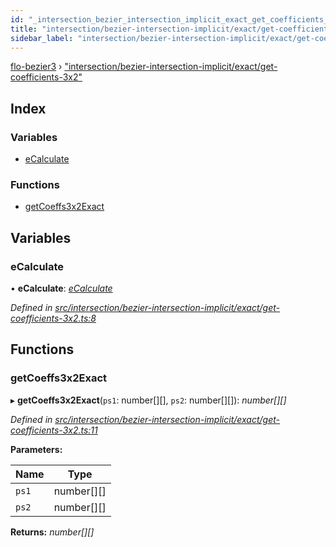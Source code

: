 ```yaml
---
id: "_intersection_bezier_intersection_implicit_exact_get_coefficients_3x2_"
title: "intersection/bezier-intersection-implicit/exact/get-coefficients-3x2"
sidebar_label: "intersection/bezier-intersection-implicit/exact/get-coefficients-3x2"
---
```


[flo-bezier3](../globals.md) › ["intersection/bezier-intersection-implicit/exact/get-coefficients-3x2"](_intersection_bezier_intersection_implicit_exact_get_coefficients_3x2_.md)

## Index

### Variables

* [eCalculate](_intersection_bezier_intersection_implicit_exact_get_coefficients_3x2_.md#ecalculate)

### Functions

* [getCoeffs3x2Exact](_intersection_bezier_intersection_implicit_exact_get_coefficients_3x2_.md#getcoeffs3x2exact)

## Variables

###  eCalculate

• **eCalculate**: *[eCalculate](_implicit_form_exact_get_implicit_form3_.md#ecalculate)*

*Defined in [src/intersection/bezier-intersection-implicit/exact/get-coefficients-3x2.ts:8](https://github.com/FlorisSteenkamp/FloBezier/blob/6f79660/src/intersection/bezier-intersection-implicit/exact/get-coefficients-3x2.ts#L8)*

## Functions

###  getCoeffs3x2Exact

▸ **getCoeffs3x2Exact**(`ps1`: number[][], `ps2`: number[][]): *number[][]*

*Defined in [src/intersection/bezier-intersection-implicit/exact/get-coefficients-3x2.ts:11](https://github.com/FlorisSteenkamp/FloBezier/blob/6f79660/src/intersection/bezier-intersection-implicit/exact/get-coefficients-3x2.ts#L11)*

**Parameters:**

Name | Type |
------ | ------ |
`ps1` | number[][] |
`ps2` | number[][] |

**Returns:** *number[][]*

